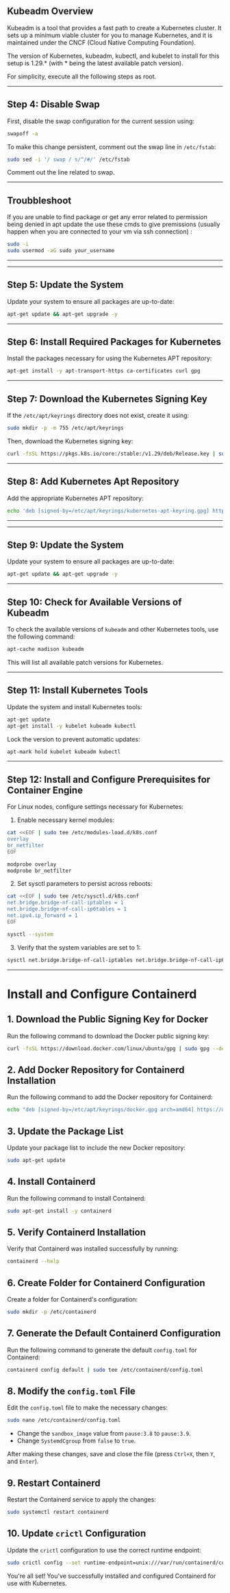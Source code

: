 ## Kubeadm Overview

Kubeadm is a tool that provides a fast path to create a Kubernetes cluster. It sets up a minimum viable cluster for you to manage Kubernetes, and it is maintained under the CNCF (Cloud Native Computing Foundation).

The version of Kubernetes, kubeadm, kubectl, and kubelet to install for this setup is 1.29.* (with * being the latest available patch version).

For simplicity, execute all the following steps as root.

---

## Step 4: Disable Swap

First, disable the swap configuration for the current session using:

```bash
swapoff -a
```

To make this change persistent, comment out the swap line in `/etc/fstab`:

```bash
sudo sed -i '/ swap / s/^/#/' /etc/fstab
```

Comment out the line related to swap.

---

## Troubbleshoot

If you are unable to find package or get any error related to permission being denied in apt update the use these cmds to give premissions (usually happen when you are connected to your vm via ssh connection) :

```bash
sudo -i
sudo usermod -aG sudo your_username
```

---
---

## Step 5: Update the System

Update your system to ensure all packages are up-to-date:

```bash
apt-get update && apt-get upgrade -y
```

---

## Step 6: Install Required Packages for Kubernetes

Install the packages necessary for using the Kubernetes APT repository:

```bash
apt-get install -y apt-transport-https ca-certificates curl gpg
```

---

## Step 7: Download the Kubernetes Signing Key

If the `/etc/apt/keyrings` directory does not exist, create it using:

```bash
sudo mkdir -p -m 755 /etc/apt/keyrings
```

Then, download the Kubernetes signing key:

```bash
curl -fsSL https://pkgs.k8s.io/core:/stable:/v1.29/deb/Release.key | sudo gpg --dearmor -o /etc/apt/keyrings/kubernetes-apt-keyring.gpg
```

---

## Step 8: Add Kubernetes Apt Repository

Add the appropriate Kubernetes APT repository:

```bash
echo 'deb [signed-by=/etc/apt/keyrings/kubernetes-apt-keyring.gpg] https://pkgs.k8s.io/core:/stable:/v1.29/deb/ /' | sudo tee /etc/apt/sources.list.d/kubernetes.list
```

---
---

## Step 9: Update the System

Update your system to ensure all packages are up-to-date:

```bash
apt-get update && apt-get upgrade -y
```

---
## Step 10: Check for Available Versions of Kubeadm

To check the available versions of `kubeadm` and other Kubernetes tools, use the following command:

```bash
apt-cache madison kubeadm
```

This will list all available patch versions for Kubernetes.

---

## Step 11: Install Kubernetes Tools

Update the system and install Kubernetes tools:

```bash
apt-get update
apt-get install -y kubelet kubeadm kubectl
```

Lock the version to prevent automatic updates:

```bash
apt-mark hold kubelet kubeadm kubectl
```

---

## Step 12: Install and Configure Prerequisites for Container Engine

For Linux nodes, configure settings necessary for Kubernetes:

1. Enable necessary kernel modules:

```bash
cat <<EOF | sudo tee /etc/modules-load.d/k8s.conf
overlay
br_netfilter
EOF

modprobe overlay
modprobe br_netfilter
```

2. Set sysctl parameters to persist across reboots:

```bash
cat <<EOF | sudo tee /etc/sysctl.d/k8s.conf
net.bridge.bridge-nf-call-iptables = 1
net.bridge.bridge-nf-call-ip6tables = 1
net.ipv4.ip_forward = 1
EOF

sysctl --system
```

3. Verify that the system variables are set to 1:

```bash
sysctl net.bridge.bridge-nf-call-iptables net.bridge.bridge-nf-call-ip6tables net.ipv4.ip_forward
```

---

# Install and Configure Containerd

## 1. Download the Public Signing Key for Docker
Run the following command to download the Docker public signing key:
```bash
curl -fsSL https://download.docker.com/linux/ubuntu/gpg | sudo gpg --dearmor -o /etc/apt/keyrings/docker.gpg
```

## 2. Add Docker Repository for Containerd Installation
Run the following command to add the Docker repository for Containerd:
```bash
echo "deb [signed-by=/etc/apt/keyrings/docker.gpg arch=amd64] https://download.docker.com/linux/ubuntu $(lsb_release -cs) stable" | sudo tee /etc/apt/sources.list.d/containerd.list
```

## 3. Update the Package List
Update your package list to include the new Docker repository:
```bash
sudo apt-get update
```

## 4. Install Containerd
Run the following command to install Containerd:
```bash
sudo apt-get install -y containerd
```

## 5. Verify Containerd Installation
Verify that Containerd was installed successfully by running:
```bash
containerd --help
```

## 6. Create Folder for Containerd Configuration
Create a folder for Containerd's configuration:
```bash
sudo mkdir -p /etc/containerd
```

## 7. Generate the Default Containerd Configuration
Run the following command to generate the default `config.toml` for Containerd:
```bash
containerd config default | sudo tee /etc/containerd/config.toml
```

## 8. Modify the `config.toml` File
Edit the `config.toml` file to make the necessary changes:
```bash
sudo nano /etc/containerd/config.toml
```
- Change the `sandbox_image` value from `pause:3.8` to `pause:3.9`.
- Change `SystemdCgroup` from `false` to `true`.

After making these changes, save and close the file (press `Ctrl+X`, then `Y`, and `Enter`).

## 9. Restart Containerd
Restart the Containerd service to apply the changes:
```bash
sudo systemctl restart containerd
```

## 10. Update `crictl` Configuration
Update the `crictl` configuration to use the correct runtime endpoint:
```bash
sudo crictl config --set runtime-endpoint=unix:///var/run/containerd/containerd.sock
```

You're all set! You've successfully installed and configured Containerd for use with Kubernetes.